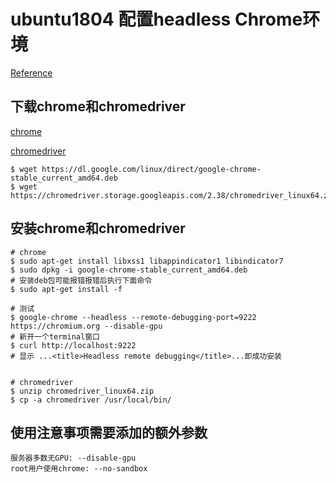ubuntu1804 配置headless Chrome环境
==================================

[Reference](https://jiayi.space/post/zai-ubuntufu-wu-qi-shang-shi-yong-chrome-headless)

## 下载chrome和chromedriver

[chrome](https://www.google.com/chrome/)

[chromedriver](http://chromedriver.chromium.org/)

```
$ wget https://dl.google.com/linux/direct/google-chrome-stable_current_amd64.deb
$ wget https://chromedriver.storage.googleapis.com/2.38/chromedriver_linux64.zip
```

## 安装chrome和chromedriver

```
# chrome
$ sudo apt-get install libxss1 libappindicator1 libindicator7
$ sudo dpkg -i google-chrome-stable_current_amd64.deb
# 安装deb包可能报错报错后执行下面命令
$ sudo apt-get install -f

# 测试
$ google-chrome --headless --remote-debugging-port=9222 https://chromium.org --disable-gpu
# 新开一个terminal窗口
$ curl http://localhost:9222
# 显示 ...<title>Headless remote debugging</title>...即成功安装


# chromedriver
$ unzip chromedriver_linux64.zip
$ cp -a chromedriver /usr/local/bin/
```

## 使用注意事项需要添加的额外参数

```
服务器多数无GPU: --disable-gpu
root用户使用chrome: --no-sandbox
```
